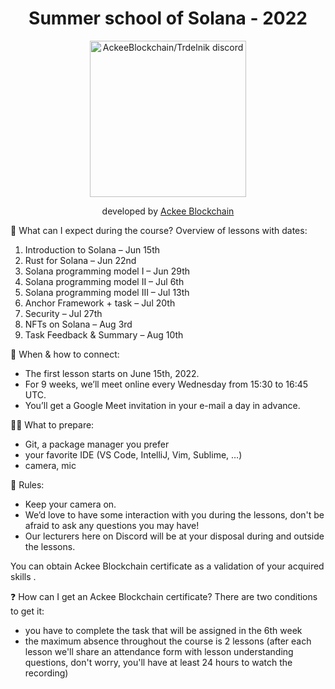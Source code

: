 <div align="center">

# Summer school of Solana - 2022

<a href="https://discord.gg/x7qXXnGCsa">
  <img src="https://discordapp.com/api/guilds/867746290678104064/widget.png?style=banner2" width="250" title="AckeeBlockchain/Trdelnik discord">
</a>

developed by [Ackee Blockchain](https://ackeeblockchain.com)

</div>

🥼 What can I expect during the course?
Overview of lessons with dates:

1. Introduction to Solana – Jun 15th
2. Rust for Solana – Jun 22nd
3. Solana programming model I – Jun 29th
4. Solana programming model II – Jul 6th
5. Solana programming model III – Jul 13th
6. Anchor Framework + task – Jul 20th
7. Security – Jul 27th
8. NFTs on Solana – Aug 3rd
9. Task Feedback & Summary – Aug 10th

📆 When & how to connect:

- The first lesson starts on June 15th, 2022.
- For 9 weeks, we’ll meet online every Wednesday from 15:30 to 16:45 UTC.
- You’ll get a Google Meet invitation in your e-mail a day in advance.

🧑‍💻 What to prepare:

- Git, a package manager you prefer
- your favorite IDE (VS Code, IntelliJ, Vim, Sublime, …)
- camera, mic

🤝 Rules:

- Keep your camera on.
- We’d love to have some interaction with you during the lessons, don't be afraid to ask any questions you may have!
- Our lecturers here on Discord will be at your disposal during and outside the lessons.

You can obtain Ackee Blockchain certificate as a validation of your acquired skills .

❓ How can I get an Ackee Blockchain certificate?
There are two conditions to get it:

- you have to complete the task that will be assigned in the 6th week
- the maximum absence throughout the course is 2 lessons (after each lesson we'll share an attendance form with lesson understanding questions, don't worry, you'll have at least 24 hours to watch the recording)
